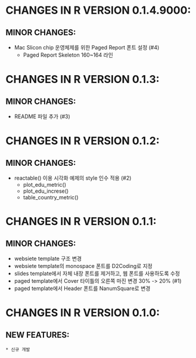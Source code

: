 # CHANGES IN R VERSION 0.1.4.9000:

## MINOR CHANGES:

*  Mac Slicon chip 운영체제를 위한 Paged Report 폰트 설정 (#4)
    - Paged Report Skeleton 160~164 라인 



# CHANGES IN R VERSION 0.1.3:

## MINOR CHANGES:

* README 파일 추가 (#3)
        
        
        
# CHANGES IN R VERSION 0.1.2:

## MINOR CHANGES:

* reactable() 이용 시각화 예제의 style 인수 적용 (#2)
    - plot_edu_metric()
    - plot_edu_increse()
    - table_country_metric()
    


# CHANGES IN R VERSION 0.1.1:

## MINOR CHANGES:

* websiete template 구조 변경
* websiete template의 monospace 폰트를 D2Coding로 지정    
* slides template에서 자체 내장 폰트를 제거하고, 웹 폰트를 사용하도록 수정
* paged template에서 Cover 타이틀의 오른쪽 마진 변경 30% -> 20% (#1) 
* paged template에서 Header 폰트를 NanumSquare로 변경 
    
    
    
# CHANGES IN R VERSION 0.1.0:

## NEW FEATURES:
    * 신규 개발
    
